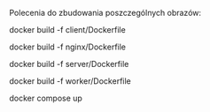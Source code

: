 Polecenia do zbudowania poszczególnych obrazów:

docker build -f client/Dockerfile

docker build -f nginx/Dockerfile

docker build -f server/Dockerfile

docker build -f worker/Dockerfile


docker compose up
